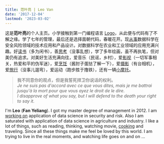 ```yaml
---
title: 范叶亮 | Leo Van
date: '2017-12-04'
lastmod: '2023-03-02'
---
```


这是**范叶亮**的个人主页。小学接触到第一门编程语言 [Logo](https://zh.wikipedia.org/wiki/Logo_(程序语言))，从此便与代码有了不解之缘。学了七年的管理，最后还是选择面朝代码，春暖花开。现[从事](/cn/resume/)数据科学在安全风险领域的技术应用和产品设计。对数据科学在农业和工业领域的应用充满兴趣。好[读书](/books/)（多为闲书），善[思考](/categories/思考/)（没事乱想），学了多年绘画，虽不再执笔，但对美仍有追求。对美好生活充满向往，爱音乐（民谣，乡村），爱[影视](/videos/)（一切军事相关，热爱和平的伪军迷），爱[烹饪](/cooking/)（酱肘子蛋挞了解一下），爱[摄影](/photography/)（有台相机），爱[旅行](/categories/旅行/)（没事儿遛弯），爱运动（跑步胜于撸铁），还有一辆[小摩托](/motorcycle/)。

> 我不同意你的观点，但是我誓死捍卫你说话的权利。  
> _Je ne suis pas d'accord avec ce que vous dites, mais je me battrai jusqu'à la mort pour que vous ayez le droit de le dire._  
> _I disapprove of what you say, but I will defend to the death your right to say it._

I'm **Leo** (**Fan Yeliang**). I got my master degree of management in 2012. I am [working on](/en/resume/) application of data science in security and risk. Also I am saturated with application of data science in agriculture and industry. I like a lot of things, such as reading, thinking, watching movie, [cooking](/cooking/) and traveling. Since all these things make me feel be loved by this world. I am trying to live in the real moments, and watching life goes on and on ...
